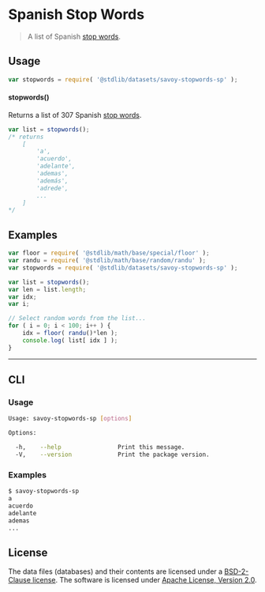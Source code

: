# Spanish Stop Words

> A list of Spanish [stop words][stopwords].


<section class="intro">

</section>

<!-- /.intro -->


<section class="usage">

## Usage

``` javascript
var stopwords = require( '@stdlib/datasets/savoy-stopwords-sp' );
```

#### stopwords()

Returns a list of 307 Spanish [stop words][stopwords].

``` javascript
var list = stopwords();
/* returns
    [
        'a',
        'acuerdo',
        'adelante',
        'ademas',
        'además',
        'adrede',
        ...
    ]
*/
```

</section>

<!-- /.usage -->


<section class="examples">

## Examples

``` javascript
var floor = require( '@stdlib/math/base/special/floor' );
var randu = require( '@stdlib/math/base/random/randu' );
var stopwords = require( '@stdlib/datasets/savoy-stopwords-sp' );

var list = stopwords();
var len = list.length;
var idx;
var i;

// Select random words from the list...
for ( i = 0; i < 100; i++ ) {
    idx = floor( randu()*len );
    console.log( list[ idx ] );
}
```

</section>

<!-- /.examples -->


---

<section class="cli">

## CLI

<section class="usage">

### Usage

``` bash
Usage: savoy-stopwords-sp [options]

Options:

  -h,    --help                Print this message.
  -V,    --version             Print the package version.
```

</section>

<!-- /.usage -->


<section class="examples">

### Examples

``` bash
$ savoy-stopwords-sp
a
acuerdo
adelante
ademas
...
```

</section>

<!-- /.examples -->

</section>

<!-- /.cli -->


<!-- <license> -->

## License

The data files (databases) and their contents are licensed under a [BSD-2-Clause license][bsd-license]. The software is licensed under [Apache License, Version 2.0][apache-license].

<!-- </license> -->


<section class="links">

[stopwords]: https://en.wikipedia.org/wiki/Stop_words
[bsd-license]: https://opensource.org/licenses/bsd-license.html
[apache-license]: https://www.apache.org/licenses/LICENSE-2.0

</section>

<!-- /.links -->
